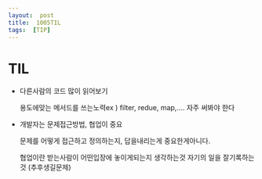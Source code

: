 ```yaml
---
layout:  post
title:  1005TIL
tags:  [TIP]
---
```


# TIL

- 다른사람의 코드 많이 읽어보기

  용도에맞는 메서드를 쓰는노력ex ) filter, redue, map,....
  자주 써봐야 한다

- 개발자는 문제접근방법, 협업이 중요

  문제를 어떻게 접근하고 정의하는지, 답을내리는게 중요한게아니다.

  협업이란 받는사람이 어떤입장에 놓이게되는지 생각하는것
  자기의 일을 잘기록하는것 (추후생길문제)